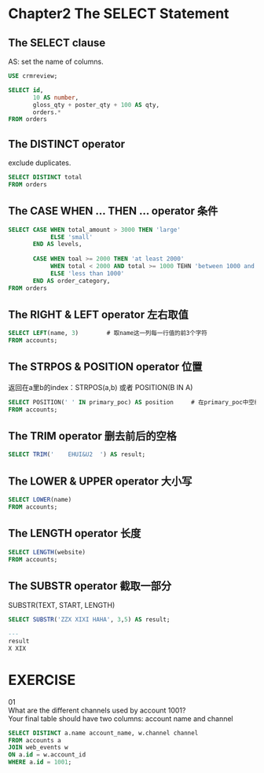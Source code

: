 # Chapter2 The SELECT Statement
## The SELECT clause
AS: set the name of columns.
``` sql
USE crmreview;

SELECT id, 
       10 AS number,                                                                                # 一列叫做number 全是10
       gloss_qty + poster_qty + 100 AS qty,                                                         # 对原本序列的运算
       orders.*                                                                                     # orders这个table里的所有列 这点在多个表合并的时候很常用
FROM orders
```

## The DISTINCT operator
exclude duplicates.
``` sql    
SELECT DISTINCT total                                                                               # 只有unique的值
FROM orders
```

## The CASE WHEN ... THEN ... operator 条件
``` sql
SELECT CASE WHEN total_amount > 3000 THEN 'large'                                                   # 只有一次WHEN
            ELSE 'small' 
       END AS levels,                                                                               # 命名为levels
       
       CASE WHEN toal >= 2000 THEN 'at least 2000'                                                  # 好几次WHEN
            WHEN total < 2000 AND total >= 1000 TEHN 'between 1000 and 2000'                        # 两个条件用AND连结
            ELSE 'less than 1000' 
       END AS order_category,
FROM orders
```

## The RIGHT & LEFT operator 左右取值
``` sql
SELECT LEFT(name, 3)        # 取name这一列每一行值的前3个字符
FROM accounts;
```

## The STRPOS & POSITION operator 位置
返回在a里b的index：STRPOS(a,b) 或者 POSITION(B IN A)
``` sql
SELECT POSITION(' ' IN primary_poc) AS position     # 在primary_poc中空格的位置
FROM accounts;
```

## The TRIM operator 删去前后的空格
``` sql
SELECT TRIM('    EHUI&U2  ') AS result;
```

## The LOWER & UPPER operator 大小写
``` sql
SELECT LOWER(name)
FROM accounts;
```

## The LENGTH operator 长度
``` sql
SELECT LENGTH(website)
FROM accounts;
```

## The SUBSTR operator 截取一部分
SUBSTR(TEXT, START, LENGTH)
``` sql
SELECT SUBSTR('ZZX XIXI HAHA', 3,5) AS result;

---
result
X XIX
```

# EXERCISE
01  
What are the different channels used by account 1001?  
Your final table should have two columns: account name and channel 
``` sql
SELECT DISTINCT a.name account_name, w.channel channel
FROM accounts a
JOIN web_events w
ON a.id = w.account_id
WHERE a.id = 1001;
```
